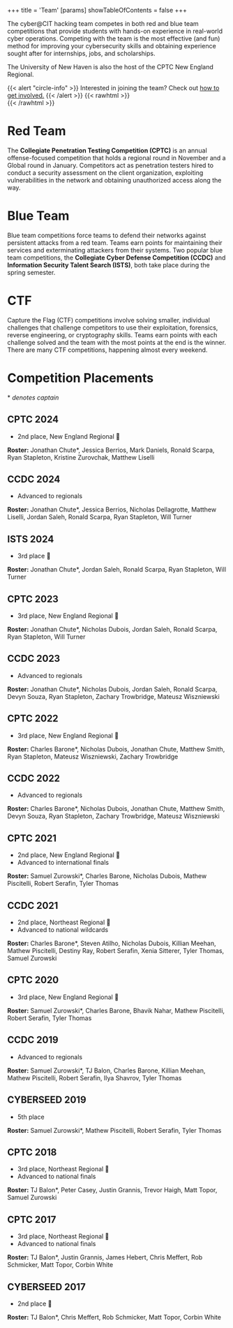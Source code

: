 +++
title = 'Team'
[params]
    showTableOfContents = false
+++

The cyber@CIT hacking team competes in both red and blue team competitions that provide students with hands-on experience in real-world cyber operations. Competing with the team is the most effective (and fun) method for improving your cybersecurity skills and obtaining experience sought after for internships, jobs, and scholarships.

The University of New Haven is also the host of the CPTC New England Regional.

{{< alert "circle-info"  >}}
Interested in joining the team? Check out <a href="/join">how to get involved.</a>
{{< /alert >}}
{{< rawhtml >}}
<br>
{{< /rawhtml >}}

# Red Team

The **Collegiate Penetration Testing Competition (CPTC)** is an annual offense-focused competition that holds a regional round in November and a Global round in January. Competitors act as penetration testers hired to conduct a security assessment on the client organization, exploiting vulnerabilities in the network and obtaining unauthorized access along the way.

# Blue Team

Blue team competitions force teams to defend their networks against persistent attacks from a red team. Teams earn points for maintaining their services and exterminating attackers from their systems. Two popular blue team competitions, the **Collegiate Cyber Defense Competition (CCDC)** and **Information Security Talent Search (ISTS)**, both take place during the spring semester.

# CTF

Capture the Flag (CTF) competitions involve solving smaller, individual challenges that challenge competitors to use their exploitation, forensics, reverse engineering, or cryptography skills. Teams earn points with each challenge solved and the team with the most points at the end is the winner. There are many CTF competitions, happening almost every weekend.

# Competition Placements

\* *denotes captain*

## CPTC 2024

- 2nd place, New England Regional 🥈

**Roster:** Jonathan Chute*, Jessica Berrios, Mark Daniels, Ronald Scarpa, Ryan Stapleton, Kristine Zurovchak, Matthew Liselli

## CCDC 2024

- Advanced to regionals

**Roster:** Jonathan Chute*, Jessica Berrios, Nicholas Dellagrotte, Matthew Liselli, Jordan Saleh, Ronald Scarpa, Ryan Stapleton, Will Turner

## ISTS 2024

- 3rd place 🥉

**Roster:** Jonathan Chute*, Jordan Saleh, Ronald Scarpa, Ryan Stapleton, Will Turner

## CPTC 2023

- 3rd place, New England Regional 🥉

**Roster:** Jonathan Chute*, Nicholas Dubois, Jordan Saleh, Ronald Scarpa, Ryan Stapleton, Will Turner

## CCDC 2023

- Advanced to regionals

**Roster:** Jonathan Chute*, Nicholas Dubois, Jordan Saleh, Ronald Scarpa, Devyn Souza, Ryan Stapleton, Zachary Trowbridge, Mateusz Wiszniewski

## CPTC 2022

- 3rd place, New England Regional 🥉

**Roster:** Charles Barone*, Nicholas Dubois, Jonathan Chute, Matthew Smith, Ryan Stapleton, Mateusz Wiszniewski, Zachary Trowbridge

## CCDC 2022

- Advanced to regionals

**Roster:** Charles Barone*, Nicholas Dubois, Jonathan Chute, Matthew Smith, Devyn Souza, Ryan Stapleton, Zachary Trowbridge, Mateusz Wiszniewski

## CPTC 2021

- 2nd place, New England Regional 🥈
- Advanced to international finals

**Roster:** Samuel Zurowski*, Charles Barone, Nicholas Dubois, Mathew Piscitelli, Robert Serafin, Tyler Thomas

## CCDC 2021

- 2nd place, Northeast Regional 🥈
- Advanced to national wildcards

**Roster:** Charles Barone*, Steven Atilho, Nicholas Dubois, Killian Meehan, Mathew Piscitelli, Destiny Ray, Robert Serafin, Xenia Sitterer, Tyler Thomas, Samuel Zurowski

## CPTC 2020

- 3rd place, New England Regional 🥉

**Roster:** Samuel Zurowski*, Charles Barone, Bhavik Nahar, Mathew Piscitelli, Robert Serafin, Tyler Thomas

## CCDC 2019

- Advanced to regionals

**Roster:** Samuel Zurowski*, TJ Balon, Charles Barone, Killian Meehan, Mathew Piscitelli, Robert Serafin, Ilya Shavrov, Tyler Thomas

## CYBERSEED 2019

- 5th place

**Roster:** Samuel Zurowski*, Mathew Piscitelli, Robert Serafin, Tyler Thomas

## CPTC 2018

- 3rd place, Northeast Regional 🥉
- Advanced to national finals

**Roster:** TJ Balon*, Peter Casey, Justin Grannis, Trevor Haigh, Matt Topor, Samuel Zurowski

## CPTC 2017

- 3rd place, Northeast Regional 🥉
- Advanced to national finals

**Roster:** TJ Balon*, Justin Grannis, James Hebert, Chris Meffert, Rob Schmicker, Matt Topor, Corbin White

## CYBERSEED 2017

- 2nd place 🥈

**Roster:** TJ Balon*, Chris Meffert, Rob Schmicker, Matt Topor, Corbin White